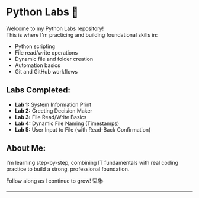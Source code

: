 # Python Labs 🚀

Welcome to my Python Labs repository!  
This is where I'm practicing and building foundational skills in:

- Python scripting
- File read/write operations
- Dynamic file and folder creation
- Automation basics
- Git and GitHub workflows

## Labs Completed:
- **Lab 1:** System Information Print
- **Lab 2:** Greeting Decision Maker
- **Lab 3:** File Read/Write Basics
- **Lab 4:** Dynamic File Naming (Timestamps)
- **Lab 5:** User Input to File (with Read-Back Confirmation)

## About Me:
I'm learning step-by-step, combining IT fundamentals with real coding practice to build a strong, professional foundation.

Follow along as I continue to grow! 💻📚

---
